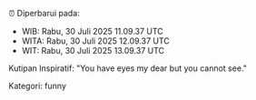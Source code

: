 ⏰ Diperbarui pada:
- WIB: Rabu, 30 Juli 2025 11.09.37 UTC
- WITA: Rabu, 30 Juli 2025 12.09.37 UTC
- WIT: Rabu, 30 Juli 2025 13.09.37 UTC

Kutipan Inspiratif:
"You have eyes my dear but you cannot see."


Kategori: funny

